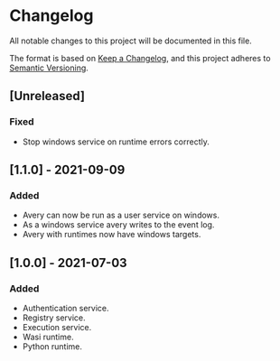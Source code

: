 # Changelog
All notable changes to this project will be documented in this file.

The format is based on [Keep a Changelog](https://keepachangelog.com/en/1.0.0/),
and this project adheres to [Semantic Versioning](https://semver.org/spec/v2.0.0.html).

## [Unreleased]

### Fixed
- Stop windows service on runtime errors correctly.

## [1.1.0] - 2021-09-09

### Added
- Avery can now be run as a user service on windows.
- As a windows service avery writes to the event log.
- Avery with runtimes now have windows targets.
## [1.0.0] - 2021-07-03

### Added
- Authentication service.
- Registry service.
- Execution service.
- Wasi runtime.
- Python runtime.
